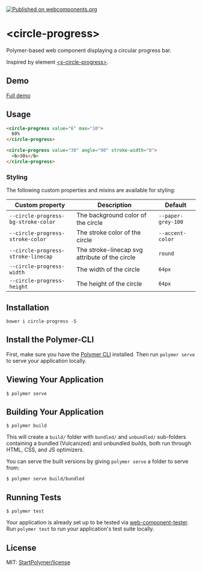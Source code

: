 [![Published on webcomponents.org][webcomponents-image]][webcomponents-url]

# \<circle-progress\>

Polymer-based web component displaying a circular progress bar.

Inspired by element [\<s-circle-progress\>](https://github.com/StartPolymer/s-circle-progress).

## Demo

[Full demo][webcomponents-demo]

## Usage

<!--
```
<custom-element-demo>
  <template>
    <script src="../webcomponentsjs/webcomponents-lite.js"></script>
    <link rel="import" href="circle-progress.html">
    <next-code-block></next-code-block>
  </template>
</custom-element-demo>
```
-->
```html
<circle-progress value="6" max="10">
  60%
</circle-progress>

<circle-progress value="30" angle="90" stroke-width="8">
  <b>30s</b>
</circle-progress>
```

### Styling

The following custom properties and mixins are available for styling:

Custom property | Description | Default
----------------|-------------|----------
`--circle-progress-bg-stroke-color` | The background color of the circle | `--paper-grey-100`
`--circle-progress-stroke-color` | The stroke color of the circle | `--accent-color`
`--circle-progress-stroke-linecap` | The stroke-linecap svg attribute of the circle | `round`
`--circle-progress-width` | The width of the circle | `64px`
`--circle-progress-height` | The height of the circle | `64px`

## Installation

`bower i circle-progress -S`

## Install the Polymer-CLI

First, make sure you have the [Polymer CLI](https://www.npmjs.com/package/polymer-cli) installed. Then run `polymer serve` to serve your application locally.

## Viewing Your Application

```
$ polymer serve
```

## Building Your Application

```
$ polymer build
```

This will create a `build/` folder with `bundled/` and `unbundled/` sub-folders
containing a bundled (Vulcanized) and unbundled builds, both run through HTML,
CSS, and JS optimizers.

You can serve the built versions by giving `polymer serve` a folder to serve
from:

```
$ polymer serve build/bundled
```

## Running Tests

```
$ polymer test
```

Your application is already set up to be tested via [web-component-tester](https://github.com/Polymer/web-component-tester). Run `polymer test` to run your application's test suite locally.

## License

MIT: [StartPolymer/license](https://github.com/Shah-Parth/license)

[webcomponents-image]: https://img.shields.io/badge/webcomponents.org-published-blue.svg
[webcomponents-url]: https://beta.webcomponents.org/element/Shah-Parth/circle-progress
[webcomponents-demo]: https://beta.webcomponents.org/element/Shah-Parth/circle-progress/demo/demo/index.html
